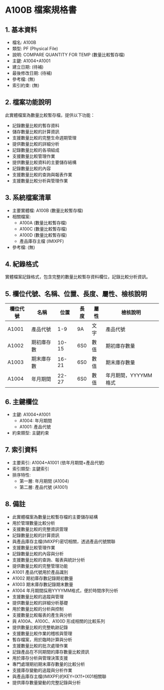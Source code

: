 # A100B 檔案規格書

## 1. 基本資料
- 檔名: A100B
- 類型: PF (Physical File)
- 說明: COMPARE QUANTITY FOR TEMP (數量比較暫存檔)
- 主鍵: A1004+A1001
- 建立日期: (待補)
- 最後修改日期: (待補)
- 參考檔: (無)
- 索引約束: (無)

## 2. 檔案功能說明
此實體檔案為數量比較暫存檔，提供以下功能：
- 記錄數量比較的暫存資料
- 儲存數量比較的計算資訊
- 支援數量比較的完整生命週期管理
- 提供數量比較的詳細分析
- 記錄數量比較的各項組成
- 支援數量比較管理作業
- 提供數量比較資料的主要儲存結構
- 記錄數量比較的內容
- 支援數量比較的查詢與報表作業
- 支援數量比較分析與管理作業

## 3. 系統檔案清單
- 主要實體檔: A100B (數量比較暫存檔)
- 相關檔案: 
  - A100A (數量比較暫存檔)
  - A100C (數量比較暫存檔)
  - A100D (數量比較暫存檔)
  - 產品庫存主檔 (IMIXPF)
- 參考檔: (無)

## 4. 紀錄格式
實體檔案記錄格式，包含完整的數量比較暫存資料欄位，記錄比較分析資訊。

## 5. 欄位代號、名稱、位置、長度、屬性、檢核說明
| 欄位代號 | 名稱 | 位置 | 長度 | 屬性 | 檢核說明 |
|----------|------|------|------|------|----------|
| A1001 | 產品代號 | 1-9 | 9A | 文字 | 產品代號 |
| A1002 | 期初庫存數 | 10-15 | 6S0 | 數值 | 期初庫存數量 |
| A1003 | 期末庫存數 | 16-21 | 6S0 | 數值 | 期末庫存數量 |
| A1004 | 年月期間 | 22-27 | 6S0 | 數值 | 年月期間，YYYYMM格式 |

## 6. 主鍵欄位
- 主鍵: A1004+A1001
  - A1004: 年月期間
  - A1001: 產品代號
- 約束類型: 主鍵約束

## 7. 索引資料
- 主要索引: A1004+A1001 (依年月期間+產品代號)
- 索引類型: 主鍵索引
- 排序特性: 
  - 第一層: 年月期間 (A1004)
  - 第二層: 產品代號 (A1001)

## 8. 備註
- 此實體檔案為數量比較暫存檔的主要儲存結構
- 用於管理數量比較分析
- 支援數量比較的完整資訊管理
- 記錄數量比較的計算資訊
- 與產品庫存主檔(IMIXPF)密切相關，透過產品代號關聯
- 支援數量比較管理作業
- 記錄數量比較的內容與分析
- 支援數量比較的查詢、報表與統計分析
- 提供數量比較的完整管理功能
- A1001 產品代號用於產品識別
- A1002 期初庫存數記錄期初數量
- A1003 期末庫存數記錄期末數量
- A1004 年月期間採用YYYYMM格式，便於時間序列分析
- 支援數量比較的追蹤與管理
- 提供數量比較的詳細分析基礎
- 用於數量比較的分析與控制
- 支援數量比較報表的產生與分析
- 與 A100A、A100C、A100D 形成相關的比較系列
- 提供數量比較的完整軌跡記錄
- 支援數量比較作業的稽核與管理
- 暫存檔案，用於臨時計算與分析
- 支援數量比較的批次處理作業
- 記錄產品在不同期間的庫存數量比較資訊
- 用於庫存分析與管理決策支援
- 專門處理期初期末庫存數量的比較分析
- 支援庫存變動的追蹤與分析作業
- 與產品庫存主檔(IMIXPF)的KEY=IX11+IX01相關聯
- 提供庫存數量變動的完整記錄與分析 